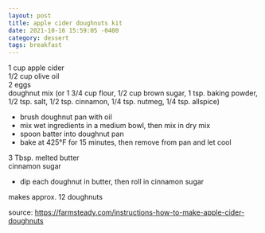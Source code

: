 ```yaml
---
layout: post
title: apple cider doughnuts kit
date: 2021-10-16 15:59:05 -0400
category: dessert
tags: breakfast
---
```


1 cup apple cider  
1/2 cup olive oil  
2 eggs  
doughnut mix (or 1 3/4 cup flour, 1/2 cup brown sugar, 1 tsp. baking powder, 1/2 tsp. salt, 1/2 tsp. cinnamon, 1/4 tsp. nutmeg, 1/4 tsp. allspice)  
* brush doughnut pan with oil
* mix wet ingredients in a medium bowl, then mix in dry mix
* spoon batter into doughnut pan
* bake at 425°F for 15 minutes, then remove from pan and let cool

3 Tbsp. melted butter  
cinnamon sugar  
* dip each doughnut in butter, then roll in cinnamon sugar

makes approx. 12 doughnuts

source: <https://farmsteady.com/instructions-how-to-make-apple-cider-doughnuts>
